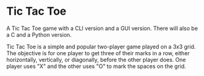 # Tic Tac Toe
A Tic Tac Toe game with a CLI version and a GUI version. 
There will also be a C and a Python version.

Tic Tac Toe is a simple and popular two-player game played on a 3x3 grid. 
The objective is for one player to get three of their marks in a row, either horizontally, vertically, or diagonally, before the other player does. 
One player uses "X" and the other uses "O" to mark the spaces on the grid.
